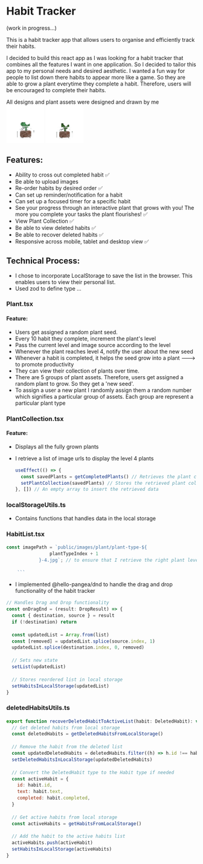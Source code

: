 # Habit Tracker

(work in progress...) <br>

This is a habit tracker app that allows users to organise and efficiently track their habits. <br>

I decided to build this react app as I was looking for a habit tracker that combines all the features I want in one application. So I decided to tailor this app to my personal needs and desired aesthetic. I wanted a fun way for people to list down there habits to appear more like a game. So they are able to grow a plant everytime they complete a habit. Therefore, users will be encouraged to complete their habits.

All designs and plant assets were designed and drawn by me
<img src="public/images/original-image.GIF" alt="plant-image" width="100" height="100">
<img src="public/images/original-image-2.GIF" alt="plant-image" width="100" height="100">

## Features:

- Ability to cross out completed habit ✅
- Be able to upload images
- Re-order habits by desired order ✅
- Can set up reminder/notification for a habit
- Can set up a focused timer for a specific habit
- See your progress through an interactive plant that grows with you! The more you complete your tasks the plant flourishes! ✅
- View Plant Collection ✅
- Be able to view deleted habits ✅
- Be able to recover deleted habits ✅
- Responsive across mobile, tablet and desktop view ✅

## Technical Process:

- I chose to incorporate LocalStorage to save the list in the browser. This enables users to view their personal list.
- Used zod to define type
  ...

### Plant.tsx

#### Feature:

- Users get assigned a random plant seed.
- Every 10 habit they complete, increment the plant's level
- Pass the current level and image source according to the level
- Whenever the plant reaches level 4, notify the user about the new seed
- Whenever a habit is completed, it helps the seed grow into a plant ---> to promote productivity
- They can view their collection of plants over time.
- There are 5 groups of plant assets. Therefore, users get assigned a random plant to grow. So they get a 'new seed'.
- To assign a user a new plant I randomly assign them a random number which signifies a particular group of assets. Each group are represent a particular plant type

### PlantCollection.tsx

#### Feature:

- Displays all the fully grown plants
- I retrieve a list of image urls to display the level 4 plants

  ```js
  useEffect(() => {
    const savedPlants = getCompletedPlants() // Retrieves the plant collection from localStorage
    setPlantCollection(savedPlants) // Stores the retrieved plant collection
  }, []) // An empty array to insert the retrieved data
  ```

### localStorageUtils.ts

- Contains functions that handles data in the local storage

### HabitList.tsx

````js
const imagePath = `public/images/plant/plant-type-${
				plantTypeIndex + 1
			}-4.jpg`; // to ensure that I retrieve the right plant level I hard coded number '4' as it's the final level of the plant

	```
````

- I implemented @hello-pangea/dnd to handle the drag and drop functionality of the habit tracker

```js
// Handles Drag and Drop functionality
const onDragEnd = (result: DropResult) => {
  const { destination, source } = result
  if (!destination) return

  const updatedList = Array.from(list)
  const [removed] = updatedList.splice(source.index, 1)
  updatedList.splice(destination.index, 0, removed)

  // Sets new state
  setList(updatedList)

  // Stores reordered list in local storage
  setHabitsInLocalStorage(updatedList)
}
```

### deletedHabitsUtils.ts

```js
export function recoverDeletedHabitToActiveList(habit: DeletedHabit): void {
  // Get deleted habits from local storage
  const deletedHabits = getDeletedHabitsFromLocalStorage()

  // Remove the habit from the deleted list
  const updatedDeletedHabits = deletedHabits.filter((h) => h.id !== habit.id)
  setDeletedHabitsInLocalStorage(updatedDeletedHabits)

  // Convert the DeletedHabit type to the Habit type if needed
  const activeHabit = {
    id: habit.id,
    text: habit.text,
    completed: habit.completed,
  }

  // Get active habits from local storage
  const activeHabits = getHabitsFromLocalStorage()

  // Add the habit to the active habits list
  activeHabits.push(activeHabit)
  setHabitsInLocalStorage(activeHabits)
}
```
